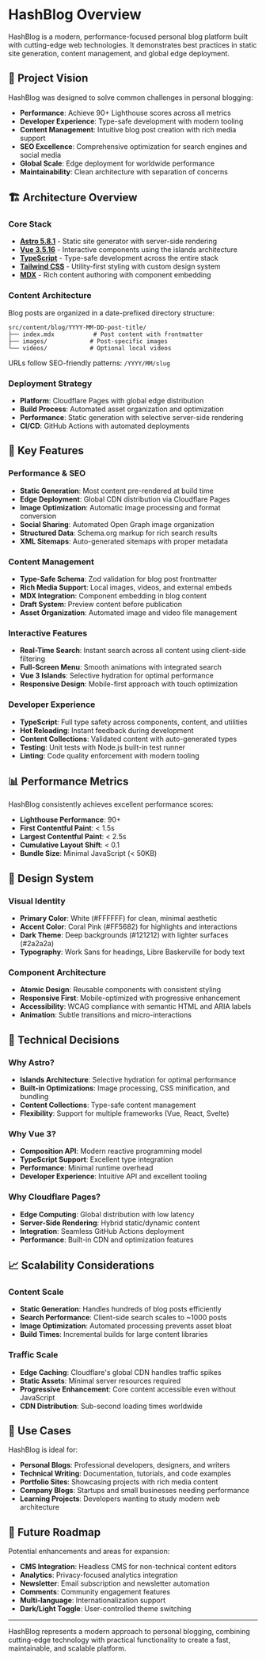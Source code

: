 # HashBlog Overview

HashBlog is a modern, performance-focused personal blog platform built with cutting-edge web technologies. It demonstrates best practices in static site generation, content management, and global edge deployment.

## 🎯 Project Vision

HashBlog was designed to solve common challenges in personal blogging:

- **Performance**: Achieve 90+ Lighthouse scores across all metrics
- **Developer Experience**: Type-safe development with modern tooling
- **Content Management**: Intuitive blog post creation with rich media support
- **SEO Excellence**: Comprehensive optimization for search engines and social media
- **Global Scale**: Edge deployment for worldwide performance
- **Maintainability**: Clean architecture with separation of concerns

## 🏗 Architecture Overview

### Core Stack
- **[Astro 5.8.1](https://astro.build/)** - Static site generator with server-side rendering
- **[Vue 3.5.16](https://vuejs.org/)** - Interactive components using the islands architecture
- **[TypeScript](https://www.typescriptlang.org/)** - Type-safe development across the entire stack
- **[Tailwind CSS](https://tailwindcss.com/)** - Utility-first styling with custom design system
- **[MDX](https://mdxjs.com/)** - Rich content authoring with component embedding

### Content Architecture
Blog posts are organized in a date-prefixed directory structure:
```
src/content/blog/YYYY-MM-DD-post-title/
├── index.mdx           # Post content with frontmatter
├── images/            # Post-specific images
└── videos/            # Optional local videos
```

URLs follow SEO-friendly patterns: `/YYYY/MM/slug`

### Deployment Strategy
- **Platform**: Cloudflare Pages with global edge distribution
- **Build Process**: Automated asset organization and optimization
- **Performance**: Static generation with selective server-side rendering
- **CI/CD**: GitHub Actions with automated deployments

## 🚀 Key Features

### Performance & SEO
- **Static Generation**: Most content pre-rendered at build time
- **Edge Deployment**: Global CDN distribution via Cloudflare Pages
- **Image Optimization**: Automatic image processing and format conversion
- **Social Sharing**: Automated Open Graph image organization
- **Structured Data**: Schema.org markup for rich search results
- **XML Sitemaps**: Auto-generated sitemaps with proper metadata

### Content Management
- **Type-Safe Schema**: Zod validation for blog post frontmatter
- **Rich Media Support**: Local images, videos, and external embeds
- **MDX Integration**: Component embedding in blog content
- **Draft System**: Preview content before publication
- **Asset Organization**: Automated image and video file management

### Interactive Features
- **Real-Time Search**: Instant search across all content using client-side filtering
- **Full-Screen Menu**: Smooth animations with integrated search
- **Vue 3 Islands**: Selective hydration for optimal performance
- **Responsive Design**: Mobile-first approach with touch optimization

### Developer Experience
- **TypeScript**: Full type safety across components, content, and utilities
- **Hot Reloading**: Instant feedback during development
- **Content Collections**: Validated content with auto-generated types
- **Testing**: Unit tests with Node.js built-in test runner
- **Linting**: Code quality enforcement with modern tooling

## 📊 Performance Metrics

HashBlog consistently achieves excellent performance scores:

- **Lighthouse Performance**: 90+
- **First Contentful Paint**: < 1.5s
- **Largest Contentful Paint**: < 2.5s
- **Cumulative Layout Shift**: < 0.1
- **Bundle Size**: Minimal JavaScript (< 50KB)

## 🎨 Design System

### Visual Identity
- **Primary Color**: White (#FFFFFF) for clean, minimal aesthetic
- **Accent Color**: Coral Pink (#FF5682) for highlights and interactions
- **Dark Theme**: Deep backgrounds (#121212) with lighter surfaces (#2a2a2a)
- **Typography**: Work Sans for headings, Libre Baskerville for body text

### Component Architecture
- **Atomic Design**: Reusable components with consistent styling
- **Responsive First**: Mobile-optimized with progressive enhancement
- **Accessibility**: WCAG compliance with semantic HTML and ARIA labels
- **Animation**: Subtle transitions and micro-interactions

## 🔧 Technical Decisions

### Why Astro?
- **Islands Architecture**: Selective hydration for optimal performance
- **Built-in Optimizations**: Image processing, CSS minification, and bundling
- **Content Collections**: Type-safe content management
- **Flexibility**: Support for multiple frameworks (Vue, React, Svelte)

### Why Vue 3?
- **Composition API**: Modern reactive programming model
- **TypeScript Support**: Excellent type integration
- **Performance**: Minimal runtime overhead
- **Developer Experience**: Intuitive API and excellent tooling

### Why Cloudflare Pages?
- **Edge Computing**: Global distribution with low latency
- **Server-Side Rendering**: Hybrid static/dynamic content
- **Integration**: Seamless GitHub Actions deployment
- **Performance**: Built-in CDN and optimization features

## 📈 Scalability Considerations

### Content Scale
- **Static Generation**: Handles hundreds of blog posts efficiently
- **Search Performance**: Client-side search scales to ~1000 posts
- **Image Optimization**: Automated processing prevents asset bloat
- **Build Times**: Incremental builds for large content libraries

### Traffic Scale
- **Edge Caching**: Cloudflare's global CDN handles traffic spikes
- **Static Assets**: Minimal server resources required
- **Progressive Enhancement**: Core content accessible even without JavaScript
- **CDN Distribution**: Sub-second loading times worldwide

## 🎯 Use Cases

HashBlog is ideal for:

- **Personal Blogs**: Professional developers, designers, and writers
- **Technical Writing**: Documentation, tutorials, and code examples
- **Portfolio Sites**: Showcasing projects with rich media content
- **Company Blogs**: Startups and small businesses needing performance
- **Learning Projects**: Developers wanting to study modern web architecture

## 🔄 Future Roadmap

Potential enhancements and areas for expansion:

- **CMS Integration**: Headless CMS for non-technical content editors
- **Analytics**: Privacy-focused analytics integration
- **Newsletter**: Email subscription and newsletter automation
- **Comments**: Community engagement features
- **Multi-language**: Internationalization support
- **Dark/Light Toggle**: User-controlled theme switching

---

HashBlog represents a modern approach to personal blogging, combining cutting-edge technology with practical functionality to create a fast, maintainable, and scalable platform.